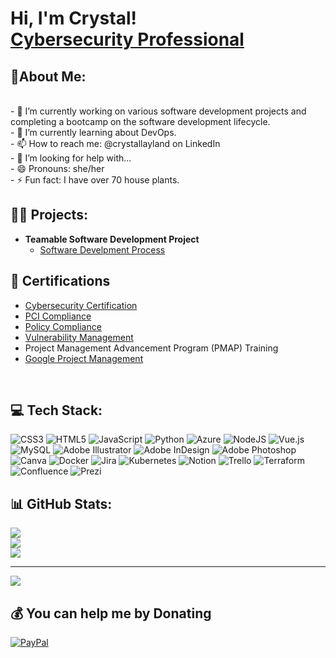 <h1>Hi, I'm Crystal! <br/><a href="https://www.linkedin.com/in/crystallayland/">Cybersecurity Professional</a>

<h2>💫About Me:</h2>
<br> - 🔭 I’m currently working on various software development projects and completing a bootcamp on the software development lifecycle.<br> - 🌱 I’m currently learning about DevOps. <br> - 📫 How to reach me: @crystallayland on LinkedIn<br>- 🤔 I’m looking for help with...<br>- 😄 Pronouns: she/her<br>- ⚡ Fun fact: I have over 70 house plants.<br>

<h2>👨‍💻 Projects:</h2>

- <b>Teamable Software Development Project</b>
  - [Software Develpment Process](https://github.com/crystallayland/Teamable)

<h2>📝  Certifications</h2>

- <a href="https://www.isc2.org">Cybersecurity Certification</a> </b>
- <a href="https://www.qualys.com">PCI Compliance</a> </b>
- <a href="https://www.qualys.com">Policy Compliance</a> </b>
- <a href="https://www.qualys.com">Vulnerability Management</a> </b>
- Project Management Advancement Program (PMAP) Training </b>
- <a href="https://coursera.org/share/77d737d71b7fc87a3654f5b3df065f91">Google Project Management</a> </b>

<br> 

## 💻 Tech Stack:
![CSS3](https://img.shields.io/badge/css3-%231572B6.svg?style=for-the-badge&logo=css3&logoColor=white) ![HTML5](https://img.shields.io/badge/html5-%23E34F26.svg?style=for-the-badge&logo=html5&logoColor=white) ![JavaScript](https://img.shields.io/badge/javascript-%23323330.svg?style=for-the-badge&logo=javascript&logoColor=%23F7DF1E) ![Python](https://img.shields.io/badge/python-3670A0?style=for-the-badge&logo=python&logoColor=ffdd54) ![Azure](https://img.shields.io/badge/azure-%230072C6.svg?style=for-the-badge&logo=azure-devops&logoColor=white) ![NodeJS](https://img.shields.io/badge/node.js-6DA55F?style=for-the-badge&logo=node.js&logoColor=white) ![Vue.js](https://img.shields.io/badge/vuejs-%2335495e.svg?style=for-the-badge&logo=vuedotjs&logoColor=%234FC08D) ![MySQL](https://img.shields.io/badge/mysql-%2300f.svg?style=for-the-badge&logo=mysql&logoColor=white) ![Adobe Illustrator](https://img.shields.io/badge/adobeillustrator-%23FF9A00.svg?style=for-the-badge&logo=adobeillustrator&logoColor=white) ![Adobe InDesign](https://img.shields.io/badge/Adobe%20InDesign-49021F?style=for-the-badge&logo=adobeindesign&logoColor=white) ![Adobe Photoshop](https://img.shields.io/badge/adobephotoshop-%2331A8FF.svg?style=for-the-badge&logo=adobephotoshop&logoColor=white) ![Canva](https://img.shields.io/badge/Canva-%2300C4CC.svg?style=for-the-badge&logo=Canva&logoColor=white) ![Docker](https://img.shields.io/badge/docker-%230db7ed.svg?style=for-the-badge&logo=docker&logoColor=white) ![Jira](https://img.shields.io/badge/jira-%230A0FFF.svg?style=for-the-badge&logo=jira&logoColor=white) ![Kubernetes](https://img.shields.io/badge/kubernetes-%23326ce5.svg?style=for-the-badge&logo=kubernetes&logoColor=white) ![Notion](https://img.shields.io/badge/Notion-%23000000.svg?style=for-the-badge&logo=notion&logoColor=white) ![Trello](https://img.shields.io/badge/Trello-%23026AA7.svg?style=for-the-badge&logo=Trello&logoColor=white) ![Terraform](https://img.shields.io/badge/terraform-%235835CC.svg?style=for-the-badge&logo=terraform&logoColor=white) ![Confluence](https://img.shields.io/badge/confluence-%23172BF4.svg?style=for-the-badge&logo=confluence&logoColor=white) ![Prezi](https://img.shields.io/badge/Prezi-%23000000.svg?style=for-the-badge&logo=Prezi&logoColor=white)
## 📊 GitHub Stats:
![](https://github-readme-stats.vercel.app/api?username=crystallayland&theme=default&hide_border=false&include_all_commits=false&count_private=false)<br/>
![](https://github-readme-streak-stats.herokuapp.com/?user=crystallayland&theme=default&hide_border=false)<br/>
![](https://github-readme-stats.vercel.app/api/top-langs/?username=crystallayland&theme=default&hide_border=false&include_all_commits=false&count_private=false&layout=compact)

---
[![](https://visitcount.itsvg.in/api?id=crystallayland&icon=0&color=0)](https://visitcount.itsvg.in)

  ## 💰 You can help me by Donating
  [![PayPal](https://img.shields.io/badge/PayPal-00457C?style=for-the-badge&logo=paypal&logoColor=white)](https://paypal.me/crystallayland) 

  
<!-- Proudly created with GPRM ( https://gprm.itsvg.in ) -->
<!-- Proudly created with GPRM ( https://gprm.itsvg.in ) -->
<!--
